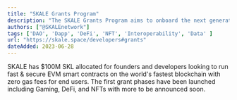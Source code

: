 ```yaml
---
title: "SKALE Grants Program"
description: "The SKALE Grants Program aims to onboard the next generation of decentralized applications"
authors: ["@SKALEnetwork"]
tags: ['DAO', 'Dapp', 'DeFi', 'NFT', 'Interoperability', 'Data' ]
url: "https://skale.space/developers#grants"
dateAdded: 2023-06-28
---
```


SKALE has $100M SKL allocated for founders and developers looking to run fast & secure EVM smart contracts on the world's fastest blockchain with zero gas fees for end users. The first grant phases have been launched including Gaming, DeFi, and NFTs with more to be announced soon.
